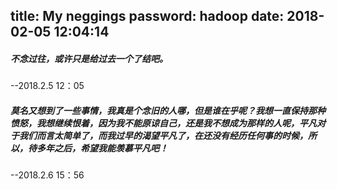 title: My neggings
password: hadoop
date: 2018-02-05 12:04:14
---
##### 不念过往，或许只是给过去一个了结吧。        
--2018.2.5 12：05


##### 莫名又想到了一些事情，我真是个念旧的人哪，但是谁在乎呢？我想一直保持那种愤怒，我想继续恨着，因为我不能原谅自己，还是我不想成为那样的人呢，平凡对于我们而言太简单了，而我过早的渴望平凡了，在还没有经历任何事的时候，所以，待多年之后，希望我能羡慕平凡吧！
--2018.2.6 15：56